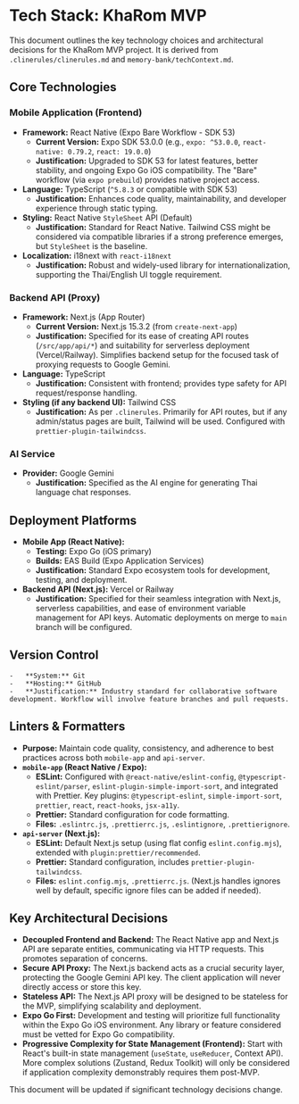 # Tech Stack: KhaRom MVP

This document outlines the key technology choices and architectural decisions for the KhaRom MVP project. It is derived from `.clinerules/clinerules.md` and `memory-bank/techContext.md`.

## Core Technologies

### Mobile Application (Frontend)
-   **Framework:** React Native (Expo Bare Workflow - SDK 53)
    -   **Current Version:** Expo SDK 53.0.0 (e.g., `expo: ^53.0.0`, `react-native: 0.79.2`, `react: 19.0.0`)
    -   **Justification:** Upgraded to SDK 53 for latest features, better stability, and ongoing Expo Go iOS compatibility. The "Bare" workflow (via `expo prebuild`) provides native project access.
-   **Language:** TypeScript (`^5.8.3` or compatible with SDK 53)
    -   **Justification:** Enhances code quality, maintainability, and developer experience through static typing.
-   **Styling:** React Native `StyleSheet` API (Default)
    -   **Justification:** Standard for React Native. Tailwind CSS might be considered via compatible libraries if a strong preference emerges, but `StyleSheet` is the baseline.
-   **Localization:** i18next with `react-i18next`
    -   **Justification:** Robust and widely-used library for internationalization, supporting the Thai/English UI toggle requirement.

### Backend API (Proxy)
-   **Framework:** Next.js (App Router)
    -   **Current Version:** Next.js 15.3.2 (from `create-next-app`)
    -   **Justification:** Specified for its ease of creating API routes (`/src/app/api/*`) and suitability for serverless deployment (Vercel/Railway). Simplifies backend setup for the focused task of proxying requests to Google Gemini.
-   **Language:** TypeScript
    -   **Justification:** Consistent with frontend; provides type safety for API request/response handling.
-   **Styling (if any backend UI):** Tailwind CSS
    -   **Justification:** As per `.clinerules`. Primarily for API routes, but if any admin/status pages are built, Tailwind will be used. Configured with `prettier-plugin-tailwindcss`.

### AI Service
-   **Provider:** Google Gemini
    -   **Justification:** Specified as the AI engine for generating Thai language chat responses.

## Deployment Platforms
-   **Mobile App (React Native):**
    -   **Testing:** Expo Go (iOS primary)
    -   **Builds:** EAS Build (Expo Application Services)
    -   **Justification:** Standard Expo ecosystem tools for development, testing, and deployment.
-   **Backend API (Next.js):** Vercel or Railway
    -   **Justification:** Specified for their seamless integration with Next.js, serverless capabilities, and ease of environment variable management for API keys. Automatic deployments on merge to `main` branch will be configured.

## Version Control
    -   **System:** Git
    -   **Hosting:** GitHub
    -   **Justification:** Industry standard for collaborative software development. Workflow will involve feature branches and pull requests.

## Linters & Formatters
-   **Purpose:** Maintain code quality, consistency, and adherence to best practices across both `mobile-app` and `api-server`.
-   **`mobile-app` (React Native / Expo):**
    -   **ESLint:** Configured with `@react-native/eslint-config`, `@typescript-eslint/parser`, `eslint-plugin-simple-import-sort`, and integrated with Prettier. Key plugins: `@typescript-eslint`, `simple-import-sort`, `prettier`, `react`, `react-hooks`, `jsx-a11y`.
    -   **Prettier:** Standard configuration for code formatting.
    -   **Files:** `.eslintrc.js`, `.prettierrc.js`, `.eslintignore`, `.prettierignore`.
-   **`api-server` (Next.js):**
    -   **ESLint:** Default Next.js setup (using flat config `eslint.config.mjs`), extended with `plugin:prettier/recommended`.
    -   **Prettier:** Standard configuration, includes `prettier-plugin-tailwindcss`.
    -   **Files:** `eslint.config.mjs`, `.prettierrc.js`. (Next.js handles ignores well by default, specific ignore files can be added if needed).

## Key Architectural Decisions
-   **Decoupled Frontend and Backend:** The React Native app and Next.js API are separate entities, communicating via HTTP requests. This promotes separation of concerns.
-   **Secure API Proxy:** The Next.js backend acts as a crucial security layer, protecting the Google Gemini API key. The client application will never directly access or store this key.
-   **Stateless API:** The Next.js API proxy will be designed to be stateless for the MVP, simplifying scalability and deployment.
-   **Expo Go First:** Development and testing will prioritize full functionality within the Expo Go iOS environment. Any library or feature considered must be vetted for Expo Go compatibility.
-   **Progressive Complexity for State Management (Frontend):** Start with React's built-in state management (`useState`, `useReducer`, Context API). More complex solutions (Zustand, Redux Toolkit) will only be considered if application complexity demonstrably requires them post-MVP.

This document will be updated if significant technology decisions change.
